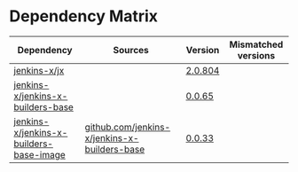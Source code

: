 # Dependency Matrix

Dependency | Sources | Version | Mismatched versions
---------- | ------- | ------- | -------------------
[jenkins-x/jx](https://github.com/jenkins-x/jx) |  | [2.0.804](https://github.com/jenkins-x/jx/releases/tag/v2.0.804) | 
[jenkins-x/jenkins-x-builders-base](https://github.com/jenkins-x/jenkins-x-builders-base) |  | [0.0.65](https://github.com/jenkins-x/jenkins-x-builders-base/releases/tag/v0.0.65) | 
[jenkins-x/jenkins-x-builders-base-image](https://github.com/jenkins-x/jenkins-x-builders-base-image) | [github.com/jenkins-x/jenkins-x-builders-base](https://github.com/jenkins-x/jenkins-x-builders-base.git) | [0.0.33]() | 

